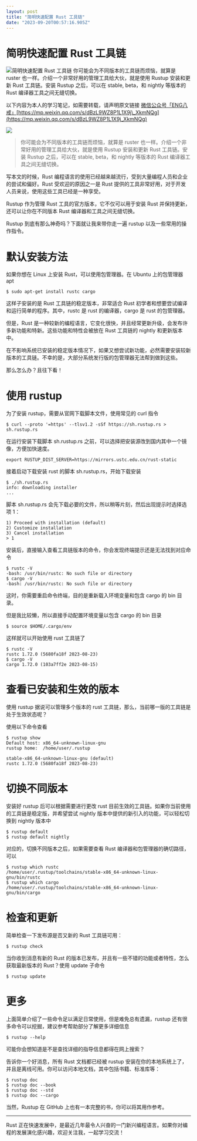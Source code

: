 ```yaml
---
layout: post
title: "简明快速配置 Rust 工具链"
date: "2023-09-20T00:57:16.905Z"
---
```

简明快速配置 Rust 工具链
===============

![简明快速配置 Rust 工具链](https://img2023.cnblogs.com/blog/2962155/202309/2962155-20230920001115029-307784546.png) 你可能会为不同版本的工具链而烦恼，就算是 ruster 也一样。介绍一个非常好用的管理工具给大伙，就是使用 Rustup 安装和更新 Rust 工具链。安装 Rustup 之后，可以在 stable, beta，和 nightly 等版本的 Rust 编译器工具之间无缝切换。

以下内容为本人的学习笔记，如需要转载，请声明原文链接 [微信公众号「ENG八戒」](https://mp.weixin.qq.com/s/dBzL9WZ8P1L1X9j_XkmNQg)[https://mp.weixin.qq.com/s/dBzL9WZ8P1L1X9j\_XkmNQg](https://mp.weixin.qq.com/s/dBzL9WZ8P1L1X9j_XkmNQg)

![](https://img2023.cnblogs.com/blog/2962155/202309/2962155-20230920000945295-589922512.png)

> 你可能会为不同版本的工具链而烦恼，就算是 ruster 也一样。介绍一个非常好用的管理工具给大伙，就是使用 Rustup 安装和更新 Rust 工具链。安装 Rustup 之后，可以在 stable, beta，和 nightly 等版本的 Rust 编译器工具之间无缝切换。

写本文的时候，Rust 编程语言的使用已经越来越流行，受到大量编程人员和企业的尝试和偏好。Rust 受欢迎的原因之一是 Rust 提供的工具非常好用，对于开发人员来说，使用这些工具已经是一种享受。

Rustup 作为管理 Rust 工具的官方版本，它不仅可以用于安装 Rust 并保持更新，还可以让你在不同版本 Rust 编译器和工具之间无缝切换。

Rustup 到底有那么神奇吗？下面就让我来带你走一遍 rustup 以及一些常用的操作指令。

默认安装方法
======

如果你想在 Linux 上安装 Rust，可以使用包管理器。在 Ubuntu 上的包管理器 apt

    $ sudo apt-get install rustc cargo
    

这样子安装的是 Rust 工具链的稳定版本，非常适合 Rust 初学者和想要尝试编译和运行简单的程序。其中，rustc 是 rust 的编译器，cargo 是 rust 的包管理器。

但是，Rust 是一种较新的编程语言，它变化很快，并且经常更新升级，会发布许多新功能和特新。这些功能和特性会被放在 Rust 工具链的 nightly 和更新版本中。

在不影响系统已安装的稳定版本情况下，如果又想尝试新功能，必然需要安装较新版本的工具链。不幸的是，大部分系统发行版的包管理器无法帮到做到这些。

那么怎么办？且往下看！

使用 rustup
=========

为了安装 rustup，需要从官网下载脚本文件，使用常见的 curl 指令

    $ curl --proto '=https' --tlsv1.2 -sSf https://sh.rustup.rs > sh.rustup.rs
    

在运行安装下载脚本 sh.rustup.rs 之前，可以选择把安装源改到国内其中一个镜像，方便加快速度。

    export RUSTUP_DIST_SERVER=https://mirrors.ustc.edu.cn/rust-static
    

接着启动下载安装 rust 的脚本 sh.rustup.rs，开始下载安装

    $ ./sh.rustup.rs
    info: downloading installer
    ...
    

脚本 sh.rustup.rs 会先下载必要的文件，所以稍等片刻，然后出现提示时选择选项 1：

    1) Proceed with installation (default)
    2) Customize installation
    3) Cancel installation
    > 1
    

安装后，直接输入查看工具链版本的命令，你会发现终端提示还是无法找到对应命令

    $ rustc -V
    -bash: /usr/bin/rustc: No such file or directory
    $ cargo -V
    -bash: /usr/bin/rustc: No such file or directory
    

这时，你需要重启命令终端，目的是重新载入环境变量和包含 cargo 的 bin 目录。

但是我比较懒，所以直接手动配置环境变量以包含 cargo 的 bin 目录

    $ source $HOME/.cargo/env
    

这样就可以开始使用 rust 工具链了

    $ rustc -V
    rustc 1.72.0 (5680fa18f 2023-08-23)
    $ cargo -V
    cargo 1.72.0 (103a7ff2e 2023-08-15)
    

查看已安装和生效的版本
===========

使用 rustup 据说可以管理多个版本的 rust 工具链，那么，当前哪一版的工具链是处于生效状态呢？

使用以下命令查看

    $ rustup show
    Default host: x86_64-unknown-linux-gnu
    rustup home:  /home/user/.rustup
    
    stable-x86_64-unknown-linux-gnu (default)
    rustc 1.72.0 (5680fa18f 2023-08-23)
    

切换不同版本
======

安装好 rustup 后可以根据需要进行更改 rust 目前生效的工具链。如果你当前使用的工具链是稳定版，并希望尝试 nightly 版本中提供的新引入的功能，可以轻松切换到 nightly 版本中

    $ rustup default
    $ rustup default nightly
    

对应的，切换不同版本之后，如果需要查看 Rust 编译器和包管理器的确切路径，可以

    $ rustup which rustc
    /home/user/.rustup/toolchains/stable-x86_64-unknown-linux-gnu/bin/rustc
    $ rustup which cargo
    /home/user/.rustup/toolchains/stable-x86_64-unknown-linux-gnu/bin/cargo
    

检查和更新
=====

简单检查一下发布源是否又新的 Rust 工具链可用：

    $ rustup check
    

当你收到消息有新的 Rust 的版本已发布，并且有一些不错的功能或者特性，怎么获取最新版本的 Rust？使用 update 子命令

    $ rustup update
    

更多
==

上面简单介绍了一些命令足以满足日常使用，但是难免总有遗漏，rustup 还有很多命令可以挖掘，建议参考帮助部分了解更多详细信息

    $ rustup --help
    

可能你会想知道是不是查找详细的指导信息都得在网上搜索？

告诉你一个好消息，所有 Rust 文档都已经被 rustup 安装在你的本地系统上了，并且是离线可用。你可以访问本地文档，其中包括书籍、标准库等：

    $ rustup doc
    $ rustup doc --book
    $ rustup doc --std
    $ rustup doc --cargo
    

当然，Rustup 在 GitHub 上也有一本完整的书，你可以将其用作参考。

* * *

Rust 正在快速发展中，是最近几年最令人兴奋的一门新兴编程语言。如果你对编程的发展演化感兴趣，欢迎关注我，一起学习交流！